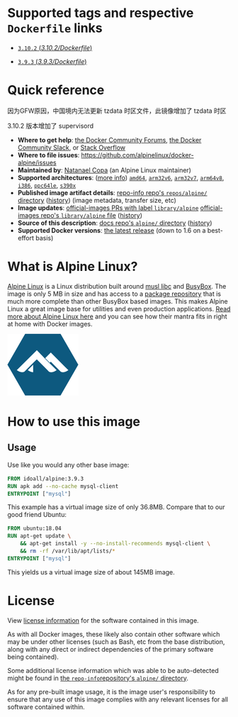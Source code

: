 # Supported tags and respective `Dockerfile` links

- [`3.10.2` (*3.10.2/Dockerfile*)](https://github.com/idoall/docker/blob/master/alpine/3.10.2/Dockerfile)

- [`3.9.3` (*3.9.3/Dockerfile*)](https://github.com/idoall/docker/blob/master/alpine/3.9.3/Dockerfile)

# Quick reference

因为GFW原因，中国境内无法更新 tzdata 时区文件，此镜像增加了 tzdata 时区

3.10.2 版本增加了 supervisord 

- **Where to get help**:
  [the Docker Community Forums](https://forums.docker.com/), [the Docker Community Slack](https://blog.docker.com/2016/11/introducing-docker-community-directory-docker-community-slack/), or [Stack Overflow](https://stackoverflow.com/search?tab=newest&q=docker)
- **Where to file issues**:
  <https://github.com/alpinelinux/docker-alpine/issues>
- **Maintained by**:
  [Natanael Copa](https://github.com/alpinelinux/docker-alpine) (an Alpine Linux maintainer)
- **Supported architectures**: ([more info](https://github.com/docker-library/official-images#architectures-other-than-amd64))
  [`amd64`](https://hub.docker.com/r/amd64/alpine/), [`arm32v6`](https://hub.docker.com/r/arm32v6/alpine/), [`arm32v7`](https://hub.docker.com/r/arm32v7/alpine/), [`arm64v8`](https://hub.docker.com/r/arm64v8/alpine/), [`i386`](https://hub.docker.com/r/i386/alpine/), [`ppc64le`](https://hub.docker.com/r/ppc64le/alpine/), [`s390x`](https://hub.docker.com/r/s390x/alpine/)
- **Published image artifact details**:
  [repo-info repo's `repos/alpine/` directory](https://github.com/docker-library/repo-info/blob/master/repos/alpine) ([history](https://github.com/docker-library/repo-info/commits/master/repos/alpine))
  (image metadata, transfer size, etc)
- **Image updates**:
  [official-images PRs with label `library/alpine`](https://github.com/docker-library/official-images/pulls?q=label%3Alibrary%2Falpine)
  [official-images repo's `library/alpine` file](https://github.com/docker-library/official-images/blob/master/library/alpine) ([history](https://github.com/docker-library/official-images/commits/master/library/alpine))
- **Source of this description**:
  [docs repo's `alpine/` directory](https://github.com/docker-library/docs/tree/master/alpine) ([history](https://github.com/docker-library/docs/commits/master/alpine))
- **Supported Docker versions**:
  [the latest release](https://github.com/docker/docker-ce/releases/latest) (down to 1.6 on a best-effort basis)

# What is Alpine Linux?

[Alpine Linux](https://alpinelinux.org/) is a Linux distribution built around [musl libc](https://www.musl-libc.org/) and [BusyBox](https://www.busybox.net/). The image is only 5 MB in size and has access to a [package repository](https://pkgs.alpinelinux.org/) that is much more complete than other BusyBox based images. This makes Alpine Linux a great image base for utilities and even production applications. [Read more about Alpine Linux here](https://alpinelinux.org/about/) and you can see how their mantra fits in right at home with Docker images.

![logo](https://raw.githubusercontent.com/docker-library/docs/781049d54b1bd9b26d7e8ad384a92f7e0dcb0894/alpine/logo.png)

# How to use this image

## Usage

Use like you would any other base image:

```dockerfile
FROM idoall/alpine:3.9.3
RUN apk add --no-cache mysql-client
ENTRYPOINT ["mysql"]
```

This example has a virtual image size of only 36.8MB. Compare that to our good friend Ubuntu:

```dockerfile
FROM ubuntu:18.04
RUN apt-get update \
    && apt-get install -y --no-install-recommends mysql-client \
    && rm -rf /var/lib/apt/lists/*
ENTRYPOINT ["mysql"]
```

This yields us a virtual image size of about 145MB image.

# License

View [license information](https://pkgs.alpinelinux.org/) for the software contained in this image.

As with all Docker images, these likely also contain other software which may be under other licenses (such as Bash, etc from the base distribution, along with any direct or indirect dependencies of the primary software being contained).

Some additional license information which was able to be auto-detected might be found in [the `repo-info`repository's `alpine/` directory](https://github.com/docker-library/repo-info/tree/master/repos/alpine).

As for any pre-built image usage, it is the image user's responsibility to ensure that any use of this image complies with any relevant licenses for all software contained within.